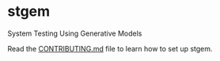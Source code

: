 # stgem

System Testing Using Generative Models

Read the [CONTRIBUTING.md](CONTRIBUTING.md) file to learn how to set up stgem.
